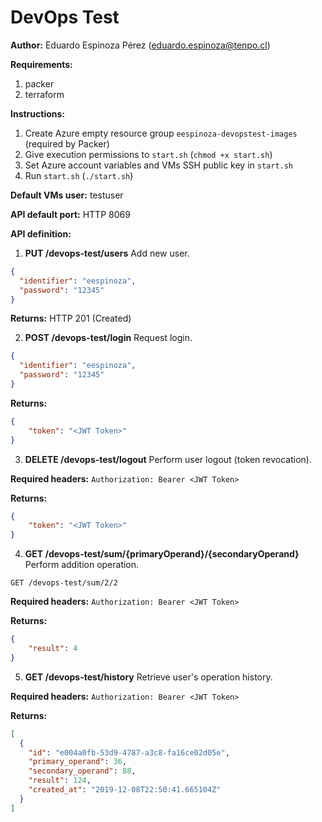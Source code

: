 # DevOps Test

**Author:**
Eduardo Espinoza Pérez (eduardo.espinoza@tenpo.cl)

**Requirements:**
1. packer
2. terraform

**Instructions:**
1. Create Azure empty resource group `eespinoza-devopstest-images` (required by Packer)
2. Give execution permissions to `start.sh` (`chmod +x start.sh`)
3. Set Azure account variables and VMs SSH public key in `start.sh`
4. Run `start.sh` (`./start.sh`)

**Default VMs user:**
testuser

**API default port:**
HTTP 8069

**API definition:**

1. **PUT /devops-test/users**
Add new user.

```json
{
  "identifier": "eespinoza",
  "password": "12345"
}
```
**Returns:**
HTTP 201 (Created)



2. **POST /devops-test/login**
Request login.

```json
{
  "identifier": "eespinoza",
  "password": "12345"
}
```
**Returns:**
```json
{
    "token": "<JWT Token>"
}
```



3. **DELETE /devops-test/logout**
Perform user logout (token revocation).

**Required headers:**
`Authorization: Bearer <JWT Token>`

**Returns:**
```json
{
    "token": "<JWT Token>"
}
```



4. **GET /devops-test/sum/{primaryOperand}/{secondaryOperand}**
Perform addition operation.

```http
GET /devops-test/sum/2/2
```

**Required headers:**
`Authorization: Bearer <JWT Token>`

**Returns:**
```json
{
    "result": 4
}
```



5. **GET /devops-test/history**
Retrieve user's operation history.

**Required headers:**
`Authorization: Bearer <JWT Token>`

**Returns:**
```json
[
  {
    "id": "e004a0fb-53d9-4787-a3c8-fa16ce02d05e",
    "primary_operand": 36,
    "secondary_operand": 88,
    "result": 124,
    "created_at": "2019-12-08T22:50:41.665104Z"
  }
]
```
